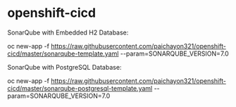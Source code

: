 # openshift-cicd
SonarQube with Embedded H2 Database:

oc new-app -f https://raw.githubusercontent.com/paichayon321/openshift-cicd/master/sonarqube-template.yaml --param=SONARQUBE_VERSION=7.0

SonarQube with PostgreSQL Database:

oc new-app -f https://raw.githubusercontent.com/paichayon321/openshift-cicd/master/sonarqube-postgresql-template.yaml --param=SONARQUBE_VERSION=7.0

